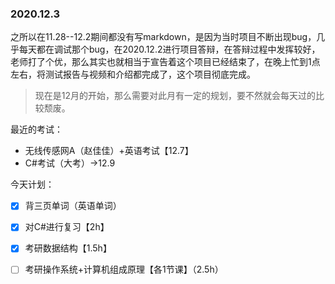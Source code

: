 ### 2020.12.3

之所以在11.28--12.2期间都没有写markdown，是因为当时项目不断出现bug，几乎每天都在调试那个bug，在2020.12.2进行项目答辩，在答辩过程中发挥较好，老师打了个优，那么其实也就相当于宣告着这个项目已经结束了，在晚上忙到1点左右，将测试报告与视频和介绍都完成了，这个项目彻底完成。

> 现在是12月的开始，那么需要对此月有一定的规划，要不然就会每天过的比较颓废。

最近的考试：

* 无线传感网A（赵佳佳）+英语考试【12.7】
* C#考试（大考）->12.9



今天计划：

- [x] 背三页单词（英语单词）
- [x] 对C#进行复习【2h】
- [x] 考研数据结构【1.5h】
- [ ] 考研操作系统+计算机组成原理【各1节课】（2.5h）

